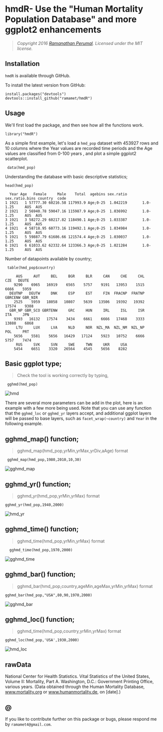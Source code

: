 hmdR- Use  the "Human Mortality Population Database"  and more ggplot2 enhancements
===========================================================================

> *Copyright 2016 [Ramanathan Perumal](http://github.com/ramamet). Licensed under
> the MIT license.*

Installation
------------

`hmdR` is available through GitHub.

To install the latest version from GitHub:

    install.packages("devtools")
    devtools::install_github("ramamet/hmdR")
    

Usage
-----

We'll first load the package, and then see how all the
functions work.
   
    library("hmdR")
    
As a simple first example, let's load a `hmd_pop` dataset with 453927 rows and 10 columns where
the Year values are recorded time periods and the Age values are classified from 0-100 years
, and plot a simple ggplot2 scatterplot.
     
     data(hmd_pop)
     
Understanding the database with basic descriptive statistics;
    
    head(hmd_pop)
    
      Year Age   Female     Male    Total  agebins sex.ratio sex.ratio.bins country  code
    1 1921   1 57777.30 60216.58 117993.9 Age;0-25  1.042219       1.0-1.25     AUS  AUS
    2 1921   2 56940.78 59047.16 115987.9 Age;0-25  1.036992       1.0-1.25     AUS  AUS
    3 1921   3 58272.29 60217.82 118490.1 Age;0-25  1.033387       1.0-1.25     AUS  AUS
    4 1921   4 58718.95 60773.16 119492.1 Age;0-25  1.034984       1.0-1.25     AUS  AUS
    5 1921   5 59887.79 61686.66 121574.4 Age;0-25  1.030037       1.0-1.25     AUS  AUS
    6 1921   6 61033.62 62332.64 123366.3 Age;0-25  1.021284       1.0-1.25     AUS  AUS


Number of datapoints available by country;

     table(hmd_pop$country)
     
         AUS     AUT     BEL     BGR     BLR     CAN     CHE     CHL     CZE   DEUTE 
        9290    6965   16919    6565    5757    9191   13953    1515    6666    5959 
      DEUTNP   DEUTW     DNK     ESP     EST     FIN  FRACNP  FRATNP GBRCENW GBR_NIR 
        2525    5959   18058   10807    5639   13506   19392   19392   17574    9388 
      GBR_NP GBR_SCO GBRTENW     GRC     HUN     IRL     ISL     ISR     ITA     JPN 
        9393   16132   17574    3434    6661    6666   17468    3333   13888    6868 
         LTU     LUX     LVA     NLD     NOR  NZL_MA  NZL_NM  NZL_NP     POL     PRT 
        5656    5581    5656   16429   17124    5923   10752    6666    5757    7474 
         RUS     SVK     SVN     SWE     TWN     UKR     USA 
        5454    6651    3320   26564    4545    5656    8282 
     
## Basic ggplot type;
>Check the tool is working correctly by typing,

     gghmd(hmd_pop)  
     
 ![hmd](https://cloud.githubusercontent.com/assets/16385390/20598873/83bf00a4-b24b-11e6-9a31-a420c648f261.png)
        
There are several more parameters can be add in the plot, here is an example with a few more
being used. Note that you can use any function that the `gghmd_loc` or `gghmd_yr`
layers accept, and additional ggplot layers will be passed to base layers, such as `facet_wrap(~country)`
and `Year` in the following example. 


## gghmd_map() function;
>gghmd_map(hmd_pop,yrMin,yrMax,yrDiv,aAge) format
   
     gghmd_map(hmd_pop,1980,2010,10,30) 
    
![gghmd_map](https://cloud.githubusercontent.com/assets/16385390/20610491/d650b908-b29a-11e6-9bfb-f1d59e32619d.png)

## gghmd_yr() function;
>gghmd_yr(hmd_pop,yrMin,yrMax) format
  
    gghmd_yr(hmd_pop,1940,2000)
    
![hmd_yr](https://cloud.githubusercontent.com/assets/16385390/20598970/faa1abc2-b24b-11e6-9141-fb381fa97274.png)


## gghmd_time() function;
>gghmd_time(hmd_pop,yrMin,yrMax) format

      gghmd_time(hmd_pop,1970,2000)
    
![gghmd_time](https://cloud.githubusercontent.com/assets/16385390/20610608/390ad3d4-b29c-11e6-98d8-3c45ad77a658.png)


## gghmd_bar() function;
>gghmd_bar(hmd_pop,country,ageMin,ageMax,yrMin,yrMax) format

    gghmd_bar(hmd_pop,"USA",80,90,1970,2000)

![gghmd_bar](https://cloud.githubusercontent.com/assets/16385390/20610539/65765e9e-b29b-11e6-9b9f-3570a31beb88.png)


## gghmd_loc() function;
>gghmd_time(hmd_pop,country,yrMin,yrMax) format

    gghmd_loc(hmd_pop,'USA',1930,2000)
    
![hmd_loc](https://cloud.githubusercontent.com/assets/16385390/20599040/5f27084e-b24c-11e6-9c1f-202c85d4ea10.png)


rawData
-----
National Center for Health Statistics. Vital Statistics of the United States, Volume II: Mortality, Part A. Washington, D.C.: Government Printing Office, various years. (Data obtained through the Human Mortality Database, www.mortality.org or www.humanmortality.de, on [date].)

@
-----
If you like to contribute further on this package or bugs, please respond me by `ramamet4@gmail.com`.    
